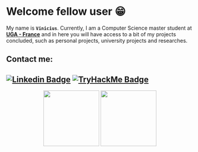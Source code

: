 # **Welcome fellow user** :grin: 

My name is **`Vinicius`**. Currently, I am a Computer Science  master student at [**UGA - France**](https://www.univ-grenoble-alpes.fr/) and in here you will have access to a bit of my projects concluded, such as personal projects, university projects and researches.

<!--In case you find any problem or have any suggestion, please, open an **`issue`** or contact me!-->

## Contact me:
[![Linkedin Badge](https://img.shields.io/badge/linkedin-0077B5.svg?&style=for-the-badge&logo=linkedin&logoColor=white)](https://www.linkedin.com/in/verona/)
[![TryHackMe Badge](https://img.shields.io/badge/TRYHACKME-212C42.svg?&style=for-the-badge&logo=TryHackMe&logoColor=red
)](https://tryhackme.com/p/Verona05)
---
<!-- ---
### **Research** :telescope:
- PS: Will update as soon as the paper gets published.
--- -->
<!-- 
<h3 align="left">Some Languages and Tools:</h3>
<p align="left"> <a href="https://www.cprogramming.com/" target="_blank" rel="noreferrer"> <img src="https://raw.githubusercontent.com/devicons/devicon/master/icons/c/c-original.svg" alt="c" width="40" height="40"/> </a> <a href="https://www.w3schools.com/cpp/" target="_blank" rel="noreferrer"> <img src="https://raw.githubusercontent.com/devicons/devicon/master/icons/cplusplus/cplusplus-original.svg" alt="cplusplus" width="40" height="40"/> </a> <a href="https://www.w3schools.com/css/" target="_blank" rel="noreferrer"> <img src="https://raw.githubusercontent.com/devicons/devicon/master/icons/css3/css3-original-wordmark.svg" alt="css3" width="40" height="40"/> </a> <a href="https://git-scm.com/" target="_blank" rel="noreferrer"> <img src="https://www.vectorlogo.zone/logos/git-scm/git-scm-icon.svg" alt="git" width="40" height="40"/> </a> <a href="https://www.w3.org/html/" target="_blank" rel="noreferrer"> <img src="https://raw.githubusercontent.com/devicons/devicon/master/icons/html5/html5-original-wordmark.svg" alt="html5" width="40" height="40"/> </a> <a href="https://developer.mozilla.org/en-US/docs/Web/JavaScript" target="_blank" rel="noreferrer"> <img src="https://raw.githubusercontent.com/devicons/devicon/master/icons/javascript/javascript-original.svg" alt="javascript" width="40" height="40"/> </a> <a href="https://www.linux.org/" target="_blank" rel="noreferrer"> <img src="https://raw.githubusercontent.com/devicons/devicon/master/icons/linux/linux-original.svg" alt="linux" width="40" height="40"/> </a> <a href="https://www.python.org" target="_blank" rel="noreferrer"> <img src="https://raw.githubusercontent.com/devicons/devicon/master/icons/python/python-original.svg" alt="python" width="40" height="40"/> </a> <a href="https://www.julialang.org/" target="_blank" rel="noreferrer"> <img src="https://github.com/JuliaLang/julia-logo-graphics/blob/master/images/julia-dots.svg" alt="julia" width="40" height="40"/> </a> <a href="https://reactjs.org/" target="_blank" rel="noreferrer"> <img src="https://raw.githubusercontent.com/devicons/devicon/master/icons/react/react-original-wordmark.svg" alt="react" width="40" height="40"/> </a> </p>
---
-->
<div align="center">
<!--   <a href="https://github.com/vinicius-verona"> -->
  <img height="150em" src="https://github-readme-stats-nine-navy.vercel.app/api?username=vinicius-verona&show_icons=true&theme=dracula&include_all_commits=true&count_private=true"/>
  <img height="150em" src="https://github-readme-stats.vercel.app/api/top-langs/?username=vinicius-verona&layout=compact&theme=dracula" />
<!--   <img height="180em" src="https://github-readme-stats-nine-navy.vercel.app/api/top-langs/?username=vinicius-verona&layout=compact&langs_count=7&theme=dracula"/> -->
<!--   <img height="auto" style='flex: 1' src="https://github-readme-streak-stats.herokuapp.com/?user=vinicius-verona&show_icons=true&theme=dracula&include_all_commits=true&count_private=true" alt="vinicius-verona" /> -->
</div>


